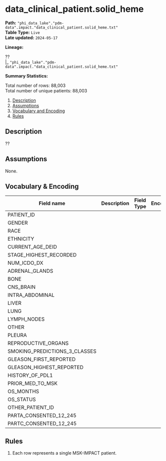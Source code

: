 # data_clinical_patient.solid_heme

<b>Path:</b> `"phi_data_lake"."pdm-data".impact."data_clinical_patient.solid_heme.txt"` <br/>
<b>Table Type:</b> `Live` <br/>
<b>Late updated:</b> `2024-05-17` <br/>

<b>Lineage:</b> 

?? <br/>
|_ `"phi_data_lake"."pdm-data".impact."data_clinical_patient.solid_heme.txt"` <br/>

<b>Summary Statistics:</b>

Total number of rows: 88,003 <br/>
Total number of unique patients: 88,003 <br/>


1. [Description](#description)
2. [Assumptions](#assumptions)
3. [Vocabulary and Encoding](#vocabulary)
3. [Rules](#rules)


## Description <a name="description"></a>

??

## Assumptions <a name="assumptions"></a>

None. 

## Vocabulary & Encoding <a name="vocabulary"></a>

| **Field name** | **Description** | **Field Type** | **Encoding** |
|---|---|---|---|
| PATIENT_ID| | | |
| GENDER| | | |
| RACE| | | |
| ETHNICITY| | | |
| CURRENT_AGE_DEID| | | |
| STAGE_HIGHEST_RECORDED| | | |
| NUM_ICDO_DX| | | |
| ADRENAL_GLANDS| | | |
| BONE| | | |
| CNS_BRAIN| | | |
| INTRA_ABDOMINAL| | | |
| LIVER| | | |
| LUNG| | | |
| LYMPH_NODES| | | |
| OTHER| | | |
| PLEURA| | | |
| REPRODUCTIVE_ORGANS| | | |
| SMOKING_PREDICTIONS_3_CLASSES| | | |
| GLEASON_FIRST_REPORTED| | | |
| GLEASON_HIGHEST_REPORTED| | | |
| HISTORY_OF_PDL1| | | |
| PRIOR_MED_TO_MSK| | | |
| OS_MONTHS| | | |
| OS_STATUS| | | |
| OTHER_PATIENT_ID| | | |
| PARTA_CONSENTED_12_245| | | |
| PARTC_CONSENTED_12_245| | | |

## Rules <a name="rules"></a>

1. Each row represents a single MSK-IMPACT patient.
